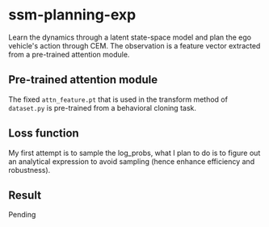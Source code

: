 # ssm-planning-exp

Learn the dynamics through a latent state-space model and plan the ego vehicle's action through CEM. The observation is a feature vector extracted from a pre-trained attention module.

## Pre-trained attention module

The fixed `attn_feature.pt` that is used in the transform method of `dataset.py` is pre-trained from a behavioral cloning task.

## Loss function

My first attempt is to sample the log_probs, what I plan to do is to figure out an analytical expression to avoid sampling (hence enhance efficiency and robustness).

## Result

Pending


